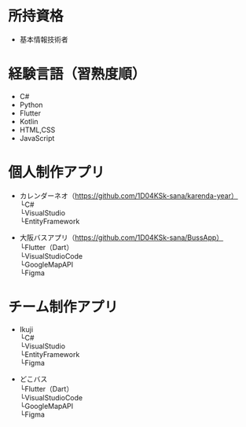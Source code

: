 # 所持資格
* 基本情報技術者

# 経験言語（習熟度順）
* C#
* Python
* Flutter
* Kotlin
* HTML,CSS
* JavaScript

# 個人制作アプリ
* カレンダーネオ（https://github.com/1D04KSk-sana/karenda-year）  
  └C#  
  └VisualStudio  
  └EntityFramework
  
* 大阪バスアプリ（https://github.com/1D04KSk-sana/BussApp）  
  └Flutter（Dart）  
  └VisualStudioCode  
  └GoogleMapAPI  
  └Figma

# チーム制作アプリ
* Ikuji  
  └C#  
  └VisualStudio  
  └EntityFramework  
  └Figma
  
* どこバス  
  └Flutter（Dart）  
  └VisualStudioCode  
  └GoogleMapAPI  
  └Figma  
  
